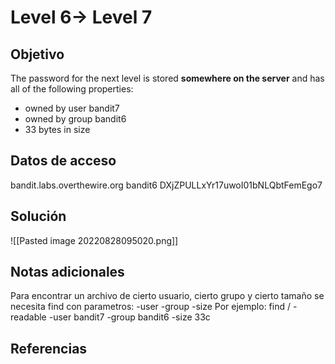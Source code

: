 
# Level 6→ Level 7

## Objetivo
The password for the next level is stored **somewhere on the server** and has all of the following properties:

-   owned by user bandit7
-   owned by group bandit6
-   33 bytes in size

## Datos de acceso
bandit.labs.overthewire.org
bandit6
DXjZPULLxYr17uwoI01bNLQbtFemEgo7

## Solución
![[Pasted image 20220828095020.png]]
## Notas adicionales
Para encontrar un archivo de cierto usuario, cierto grupo y cierto tamaño se necesita find con parametros: -user -group -size
Por ejemplo: find / -readable -user bandit7 -group bandit6 -size 33c


## Referencias